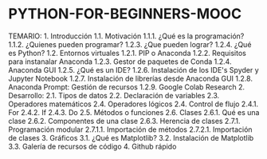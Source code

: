 # PYTHON-FOR-BEGINNERS-MOOC
TEMARIO: 1. Introducción 1.1. Motivación 1.1.1. ¿Qué es la programación? 1.1.2. ¿Quienes pueden programar? 1.2.3. ¿Que pueden lograr? 1.2.4. ¿Qué es Python? 1.2. Entornos virtuales 1.2.1. PIP o Anaconda 1.2.2. Requisitos para instanalar Anaconda 1.2.3. Gestor de paquetes de Conda 1.2.4. Anaconda GUI 1.2.5. ¿Qué es un IDE? 1.2.6. Instalación de los IDE's Spyder y Jupyter Notebook 1.2.7. Instalación de librerías desde Anaconda GUI 1.2.8. Anaconda Prompt: Gestión de recursos 1.2.9. Google Colab Research 2. Desarrollo: 2.1. Tipos de datos 2.2. Declaración de variables 2.3. Operadores matemáticos 2.4. Operadores lógicos 2.4. Control de flujo 2.4.1. For 2.4.2. If 2.4.3. Do 2.5. Métodos o funciones 2.6. Clases 2.6.1. Qué es una clase 2.6.2. Componentes de una clase 2.6.3. Herencia de clases 2.7.1. Programación modular 2.7.1.1. Importación de métodos 2.7.2.1. Importación de clases 3. Gráficos 3.1. ¿Qué es Matplotlib? 3.2. Instalación de Matplotlib 3.3. Galería de recursos de código 4. Github rápido
